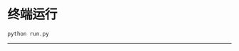 # 终端运行

```shell
python run.py
```
************************************************************************************************************************************************************************************************************************************************************************************************************************************************************************************************************************************************